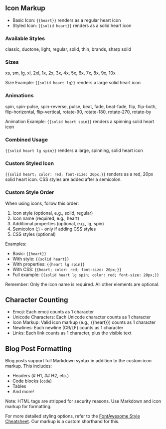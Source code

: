 
## Icon Markup

- Basic Icon: `{{heart}}` renders as a regular heart icon
- Styled Icon: `{{solid heart}}` renders as a solid heart icon

### Available Styles

classic, duotone, light, regular, solid, thin, brands, sharp solid

### Sizes

xs, sm, lg, xl, 2xl, 1x, 2x, 3x, 4x, 5x, 6x, 7x, 8x, 9x, 10x

Size Example: `{{solid heart lg}}` renders a large solid heart icon

### Animations

spin, spin-pulse, spin-reverse, pulse, beat, fade, beat-fade, flip, flip-both, flip-horizontal, flip-vertical, rotate-90, rotate-180, rotate-270, rotate-by

Animation Example: `{{solid heart spin}}` renders a spinning solid heart icon

### Combined Usage

`{{solid heart lg spin}}` renders a large, spinning, solid heart icon

### Custom Styled Icon

`{{solid heart; color: red; font-size: 20px;}}` renders as a red, 20px solid heart icon. CSS styles are added after a semicolon.

### Custom Style Order

When using icons, follow this order:

1. Icon style (optional, e.g., solid, regular)
2. Icon name (required, e.g., heart)
3. Additional properties (optional, e.g., lg, spin)
4. Semicolon (;) - only if adding CSS styles
5. CSS styles (optional)

Examples:

- Basic: `{{heart}}`
- With style: `{{solid heart}}`
- With properties: `{{heart lg spin}}`
- With CSS: `{{heart; color: red; font-size: 20px;}}`
- Full example: `{{solid heart lg spin; color: red; font-size: 20px;}}`

Remember: Only the icon name is required. All other elements are optional.

## Character Counting

- Emoji: Each emoji counts as 1 character
- Unicode Characters: Each Unicode character counts as 1 character
- Icon Markup: Valid icon markup (e.g., {{heart}}) counts as 1 character
- Newlines: Each newline (CR/LF) counts as 1 character
- Links: Each link counts as 1 character, plus the visible text

## Blog Post Formatting

Blog posts support full Markdown syntax in addition to the custom icon markup. This includes:

- Headers (# H1, ## H2, etc.)
- Code blocks (``` code ```)
- Tables
- And more!

Note: HTML tags are stripped for security reasons. Use Markdown and icon markup for formatting.

For more detailed styling options, refer to the [FontAwesome Style Cheatsheet](https://docs.fontawesome.com/web/style/style-cheatsheet). Our markup is a custom shorthand for this.
